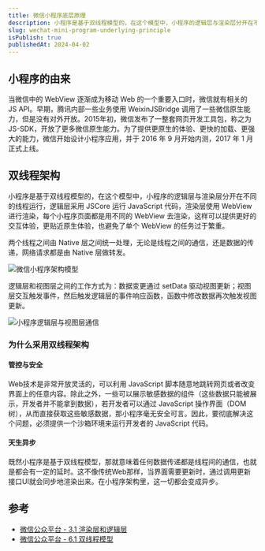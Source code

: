 ```yaml
---
title: 微信小程序底层原理
description: 小程序是基于双线程模型的，在这个模型中，小程序的逻辑层与渲染层分开在不同的线程运行，这跟传统的Web 单线程模型有很大的不同
slug: wechat-mini-program-underlying-principle
isPublish: true
publishedAt: 2024-04-02
---
```


## 小程序的由来

当微信中的 WebView 逐渐成为移动 Web 的一个重要入口时，微信就有相关的 JS API。早期，腾讯内部一些业务使用 WeixinJSBridge 调用了一些微信原生能力，但是没有对外开放。2015年初，微信发布了一整套网页开发工具包，称之为 JS-SDK，开放了更多微信原生能力。为了提供更原生的体验、更快的加载、更强大的能力，微信开始设计小程序应用，并于 2016 年 9 月开始内测，2017 年 1 月正式上线。

## 双线程架构

小程序是基于双线程模型的，在这个模型中，小程序的逻辑层与渲染层分开在不同的线程运行，逻辑层采用 JSCore 运行 JavaScript 代码，渲染层使用 WebView 进行渲染，每个小程序页面都是用不同的 WebView 去渲染，这样可以提供更好的交互体验，更贴近原生体验，也避免了单个 WebView 的任务过于繁重。

两个线程之间由 Native 层之间统一处理，无论是线程之间的通信，还是数据的传递，网络请求都是由 Native 层做转发。

![微信小程序架构模型](/images//wechat-mini-program.png)

逻辑层和视图层之间的工作方式为：数据变更通过 setData 驱动视图更新；视图层交互触发事件，然后触发逻辑层的事件响应函数，函数中修改数据再次触发视图更新。

![小程序逻辑层与视图层通信](/images/mini-program-setdata.png)

### 为什么采用双线程架构

#### 管控与安全

Web技术是非常开放灵活的，可以利用 JavaScript 脚本随意地跳转网页或者改变界面上的任意内容。除此之外，一些可以展示敏感数据的组件（这些数据只能被展示，开发者并不能拿到数据），若开发者可以通过 JavaScript 操作界面（DOM树），从而直接获取这些敏感数据，那小程序毫无安全可言。因此，要彻底解决这个问题，必须提供一个沙箱环境来运行开发者的 JavaScript 代码。

#### 天生异步

既然小程序是基于双线程模型，那就意味着任何数据传递都是线程间的通信，也就是都会有一定的延时。这不像传统Web那样，当界面需要更新时，通过调用更新接口UI就会同步地渲染出来。在小程序架构里，这一切都会变成异步。

## 参考

- [微信公众平台 - 3.1 渲染层和逻辑层](https://developers.weixin.qq.com/ebook?action=get_post_info&docid=0000286f908988db00866b85f5640a)
- [微信公众平台 - 6.1 双线程模型](https://developers.weixin.qq.com/ebook?action=get_post_info&docid=0006a2289c8bb0bb0086ee8c056c0a)
